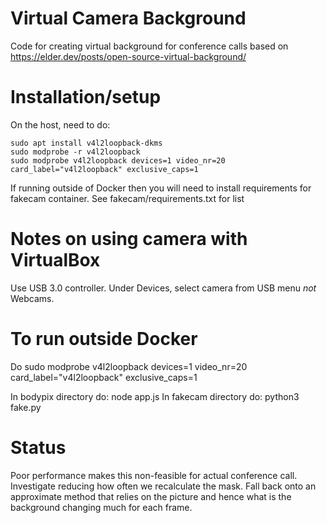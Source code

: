 # Virtual Camera Background
Code for creating virtual background for conference calls based on https://elder.dev/posts/open-source-virtual-background/

# Installation/setup


On the host, need to do:
```
sudo apt install v4l2loopback-dkms
sudo modprobe -r v4l2loopback
sudo modprobe v4l2loopback devices=1 video_nr=20 card_label="v4l2loopback" exclusive_caps=1
```

If running outside of Docker then you will need to install requirements for fakecam container.
See fakecam/requirements.txt for list


# Notes on using camera with VirtualBox
Use USB 3.0 controller.
Under Devices, select camera from USB menu *not* Webcams.

# To run outside Docker

Do
sudo modprobe v4l2loopback devices=1 video_nr=20 card_label="v4l2loopback" exclusive_caps=1

In bodypix directory do: node app.js
In fakecam directory do: python3 fake.py

# Status
Poor performance makes this non-feasible for actual conference call. Investigate reducing how often we recalculate
the mask. Fall back onto an approximate method that relies on the picture and hence what is the background changing
much for each frame.


